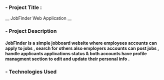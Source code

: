 ### - Project Title :
 __ JobFinder Web Application __

### - Project Description
#### JobFinder is a simple jobboard website where employees accounts can apply to jobs , search for others also employers accounts can post jobs , handle applicants applications status & both accounts have profile managment section to edit and update their personal info .

### - Technologies Used

